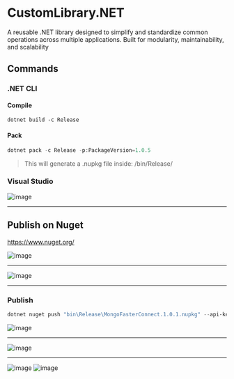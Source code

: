 # CustomLibrary.NET
A reusable .NET library designed to simplify and standardize common operations across multiple applications. Built for modularity, maintainability, and scalability

## Commands

### .NET CLI

#### Compile
```powersehell
dotnet build -c Release
```

#### Pack

```powershell
dotnet pack -c Release -p:PackageVersion=1.0.5
```
> This will generate a .nupkg file inside: /bin/Release/

### Visual Studio
![image](https://github.com/user-attachments/assets/a5f2779d-47a6-4977-ab0a-9ba2dfef77a7)


---


## Publish on Nuget
https://www.nuget.org/

![image](https://github.com/user-attachments/assets/73b4ec6f-bfc2-4e39-ac42-64338ea13c77)

---

![image](https://github.com/user-attachments/assets/7f0a0a0b-6885-461a-b0db-8e71712c71f5)

---

### Publish

```powershell
dotnet nuget push "bin\Release\MongoFasterConnect.1.0.1.nupkg" --api-key SUA_CHAVE_AQUI --source https://api.nuget.org/v3/index.json
```

![image](https://github.com/user-attachments/assets/d28fe011-d5a1-4c7b-b9fe-e07d1eb5929d)

---

![image](https://github.com/user-attachments/assets/dff54723-8404-419c-b35f-be47d377f110)

----

![image](https://github.com/user-attachments/assets/bff7591e-d0db-42db-96b0-f33f62bc2cab)
![image](https://github.com/user-attachments/assets/bff7591e-d0db-42db-96b0-f33f62bc2cab)

